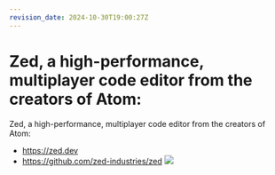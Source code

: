 ```yaml
---
revision_date: 2024-10-30T19:00:27Z
---
```

# Zed, a high-performance, multiplayer code editor from the creators of Atom:
Zed, a high-performance, multiplayer code editor from the creators of Atom:
* https://zed.dev
* https://github.com/zed-industries/zed
![](https://zed.dev/new-home/video-posters/hero.webp)